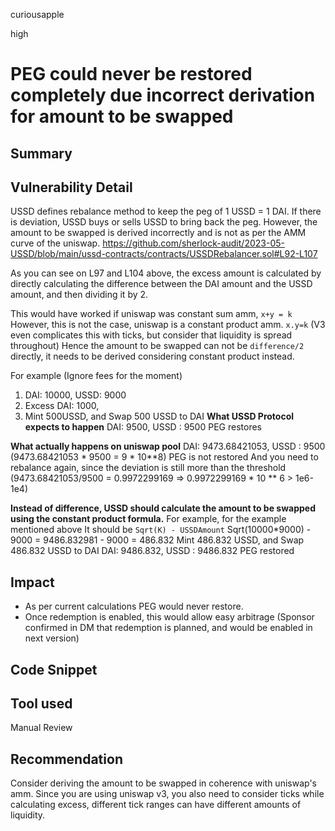curiousapple

high

# PEG could never be restored completely due incorrect derivation for amount to be swapped

## Summary

## Vulnerability Detail
USSD defines rebalance method to keep the peg of 1 USSD = 1 DAI.
If there is deviation, USSD buys or sells USSD to bring back the peg.
However, the amount to be swapped is derived incorrectly and is not as per the AMM curve of the uniswap.
https://github.com/sherlock-audit/2023-05-USSD/blob/main/ussd-contracts/contracts/USSDRebalancer.sol#L92-L107

As you can see on L97 and L104 above, the excess amount is calculated by directly calculating the difference between the DAI amount and the USSD amount, and then dividing it by 2.

This would have worked if uniswap was constant sum amm, `x+y = k` 
However, this is not the case, uniswap is a constant product amm. `x.y=k`
(V3 even complicates this with ticks, but consider that liquidity is spread throughout)
Hence the amount to be swapped can not be `difference/2` directly, it needs to be derived considering constant product instead.

For example 
(Ignore fees for the moment)

1. DAI: 10000, USSD: 9000 
2. Excess DAI: 1000, 
3. Mint 500USSD, and Swap 500 USSD to DAI
**What USSD Protocol expects to happen** 
DAI: 9500, USSD : 9500 
PEG restores 

**What actually happens on uniswap pool** 
DAI: 9473.68421053, USSD : 9500 (9473.68421053 * 9500 = 9 * 10**8)
PEG is not restored 
And you need to rebalance again, since the deviation is still more than the threshold 
(9473.68421053/9500 = 0.9972299169 => 0.9972299169 * 10 ** 6 > 1e6-1e4)

**Instead of difference, USSD should calculate the amount to be swapped using the constant product formula.**
For example, for the example mentioned above 
It should be
`Sqrt(K) - USSDAmount`
Sqrt(10000*9000) - 9000 = 9486.832981 - 9000 = 486.832
Mint 486.832 USSD, and Swap 486.832 USSD to DAI
DAI: 9486.832, USSD : 9486.832
PEG restored

## Impact
- As per current calculations PEG would never restore.
- Once redemption is enabled, this would allow easy arbitrage
(Sponsor confirmed in DM that redemption is planned, and would be enabled in next version)

## Code Snippet

## Tool used

Manual Review

## Recommendation
Consider deriving the amount to be swapped in coherence with uniswap's amm.
Since you are using uniswap v3, you also need to consider ticks while calculating excess, different tick ranges can have different amounts of liquidity.